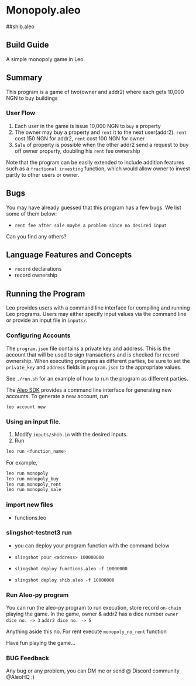 # Monopoly.aleo

##shib.aleo 

## Build Guide
<!-- # 🏦 Monopoly Game -->


A simple monopoly game in Leo.

## Summary

This program is a game of two(owner and addr2) where each gets 10,000 NGN to buy buildings

### User Flow
1. Each user in the game is issue 10,000 NGN to `buy` a property
2. The owner may buy a property and `rent` it to the next user(addr2). `rent` cost 150 NGN for addr2, `rent` cost 100 NGN for owner
3. `Sale` of property is possible when the other addr2 send a request to buy off owner property, doubling his `rent` fee ownership

Note that the program can be easily extended to include addition features such as a `fractional investing` function, which would allow owner to invest partly to other users or owner.

## Bugs

You may have already guessed that this program has a few bugs. We list some of them below: 
- `rent fee after sale maybe a problem since no desired input`

Can you find any others?

## Language Features and Concepts
- `record` declarations
- record ownership

## Running the Program

Leo provides users with a command line interface for compiling and running Leo programs.
Users may either specify input values via the command line or provide an input file in `inputs/`.

### Configuring Accounts
The `program.json` file contains a private key and address.
This is the account that will be used to sign transactions and is checked for record ownership.
When executing programs as different parties, be sure to set the `private_key` and `address` fields in `program.json` to the appropriate values.


See `./run.sh` for an example of how to run the program as different parties.


The [Aleo SDK](https://github.com/AleoHQ/leo/tree/testnet3) provides a command line interface for generating new accounts.
To generate a new account, run
```
leo account new
```


### Using an input file.
1. Modify `inputs/shib.in` with the desired inputs.
2. Run
```bash
leo run <function_name>
```
For example,
```bash
leo run monopoly
leo run monopoly_buy
leo run monopoly_rent
leo run monopoly_sale
```

### import new files
- functions.leo


### slingshot-testnet3 run
- you can deploy your program function with the command below

- ``` slingshot pour <address> 100000000 ```
- ``` slingshot deploy functions.aleo -f 10000000 ```
- ``` slingshot deploy shib.aleo -f 10000000 ```


### Run Aleo-py program
You can run the aleo-py program to run execution, store record `on-chain` 
playing the game. 
In the game, owner & addr2 has a dice number
`owner dice no. -> 3`
`addr2 dice no. -> 5`

Anything aside this no. For rent execute `monopoly_no_rent` function 

Have fun playing the game...




### BUG Feedback
Any bug or any problem, you can DM me or send @ Discord community @AleoHQ :)
